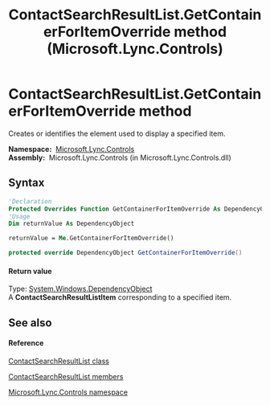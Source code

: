 ﻿---
title: ContactSearchResultList.GetContainerForItemOverride method  (Microsoft.Lync.Controls)
TOCTitle: 'GetContainerForItemOverride method '
ms:assetid: M:Microsoft.Lync.Controls.ContactSearchResultList.GetContainerForItemOverride_DI_3_UC_OCS14MrefLyncWPF
ms:mtpsurl: https://msdn.microsoft.com/en-us/library/microsoft.lync.controls.contactsearchresultlist.getcontainerforitemoverride_di_3_uc_ocs14mreflyncwpf(v=office.15)
ms:contentKeyID: 48596314
ms.date: 07/28/2014
mtps_version: v=office.15
f1_keywords:
- Microsoft.Lync.Controls.ContactSearchResultList.GetContainerForItemOverride
dev_langs:
- CSharp
- JScript
- VB
- other
---

# ContactSearchResultList.GetContainerForItemOverride method

Creates or identifies the element used to display a specified item.

**Namespace:**  [Microsoft.Lync.Controls](microsoft-lync-controls-namespace_1.md)  
**Assembly:**  Microsoft.Lync.Controls (in Microsoft.Lync.Controls.dll)

## Syntax

``` vb
'Declaration
Protected Overrides Function GetContainerForItemOverride As DependencyObject
'Usage
Dim returnValue As DependencyObject

returnValue = Me.GetContainerForItemOverride()
```

``` csharp
protected override DependencyObject GetContainerForItemOverride()
```

#### Return value

Type: [System.Windows.DependencyObject](http://msdn2.microsoft.com/en-us/library/ms589309)  
A **ContactSearchResultListItem** corresponding to a specified item.  

## See also

#### Reference

[ContactSearchResultList class](contactsearchresultlist-class-microsoft-lync-controls_1.md)

[ContactSearchResultList members](contactsearchresultlist-members-microsoft-lync-controls_1.md)

[Microsoft.Lync.Controls namespace](microsoft-lync-controls-namespace_1.md)

